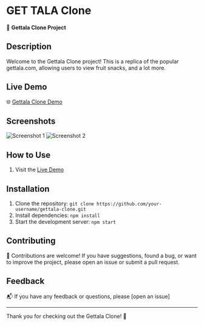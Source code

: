 # GET TALA Clone

🚗 **Gettala Clone Project**

## Description

Welcome to the Gettala Clone project! This is a replica of the popular gettala.com, allowing users to view fruit snacks, and a lot more.

## Live Demo

🌐 [Gettala Clone Demo](https://chaudharysumit001.github.io/Get-Tala-Snack)


## Screenshots

![Screenshot 1](![image](https://github.com/chaudharysumit001/Get-Tala-Snack/assets/86030135/950f318b-f00e-4f52-8e94-e26d59e45ebd)
)
![Screenshot 2](![image](https://github.com/chaudharysumit001/Get-Tala-Snack/assets/86030135/61b449e6-d3dc-43e3-988e-26036dec6a5f)
)

## How to Use

1. Visit the [Live Demo](https://chaudharysumit001.github.io/Get-Tala-Snack/)



## Installation

1. Clone the repository: `git clone https://github.com/your-username/gettala-clone.git`
2. Install dependencies: `npm install`
3. Start the development server: `npm start`

## Contributing

🤝 Contributions are welcome! If you have suggestions, found a bug, or want to improve the project, please open an issue or submit a pull request.

## Feedback

📬 If you have any feedback or questions, please [open an issue]

---

Thank you for checking out the Gettala Clone! 🚀

